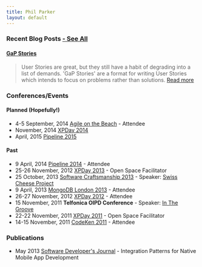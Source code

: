 ```yaml
---
title: Phil Parker
layout: default
---
```


### Recent Blog Posts [- See All](/blog/)

#### [GaP Stories](/2014/07/03/gap-stories/)
> User Stories are great, but they still have a habit of degrading into a list of demands. 'GaP Stories' are a format for writing User Stories which intends to focus on problems rather than solutions.
> [Read more](/2014/07/03/gap-stories/)

### Conferences/Events

#### Planned (Hopefully!)

- 4-5 September, 2014 [Agile on the Beach](http://agileonthebeach.com/) - Attendee
- November, 2014 [XPDay 2014](http://xpday.wordpress.com/)
- April, 2015 [Pipeline 2015](http://web.pipelineconf.info/)
		

#### Past

- 9 April, 2014 [Pipeline 2014](http://web.pipelineconf.info/) - Attendee
- 25-26 November, 2012 [XPDay 2013](http://xpday.wordpress.com/) - Open Space Facilitator
- 25 October, 2013 [Software Craftsmanship 2013](http://www.codemanship.co.uk/softwarecraftsmanship/) - Speaker: [Swiss Cheese Project](http://about.swisscheeseproject.com/sc2013.html)
- 9 April, 2013 [MongoDB London 2013](http://www.mongodb.com/events/mongodb-london-2013) - Attendee
- 26-27 November, 2012 [XPDay 2012](http://xpday.wordpress.com/page/2/) - Attendee
- 15 November, 2011 **Telfonica OIPD Conference** - Speaker: [In The Groove](http://www.youtube.com/watch?v=fTYwj625Tp8)
- 22-22 November, 2011 [XPDay 2011](http://xpday2011.wordpress.com/) - Open Space Facilitator
- 14-15 November, 2011 [CodeKen 2011](http://codeken.com/codeken-2012/codeken-2011.html) - Attendee

### Publications

- May 2013 [Software Developer's Journal](http://sdjournal.org/new-issue-iphone-development-all-you-have-to-know/) - Integration Patterns for Native Mobile App Development


